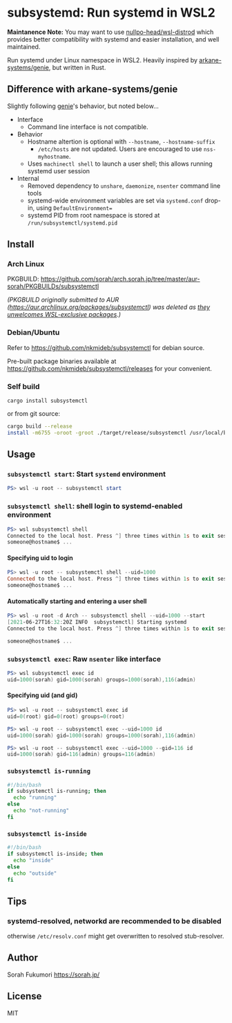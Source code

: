 # subsystemd: Run systemd in WSL2

__Maintanence Note:__ You may want to use [nullpo-head/wsl-distrod](https://github.com/nullpo-head/wsl-distrod) which provides better compatibility with systemd and easier installation, and well maintained.

Run systemd under Linux namespace in WSL2. Heavily inspired by [arkane-systems/genie][genie], but written in Rust.

## Difference with arkane-systems/genie

Slightly following [genie]'s behavior, but noted below...

- Interface
  - Command line interface is not compatible.
- Behavior
  - Hostname altertion is optional with `--hostname`, `--hostname-suffix`
    - `/etc/hosts` are not updated. Users are encouraged to use `nss-myhostname`.
  - Uses `machinectl shell` to launch a user shell; this allows running systemd user session
- Internal
  - Removed dependency to `unshare`, `daemonize`, `nsenter` command line tools
  - systemd-wide environment variables are set via `systemd.conf` drop-in, using `DefaultEnvironment=`
  - systemd PID from root namespace is stored at `/run/subsystemctl/systemd.pid`

## Install

### Arch Linux

PKGBUILD: https://github.com/sorah/arch.sorah.jp/tree/master/aur-sorah/PKGBUILDs/subsystemctl

_(PKGBUILD originally submitted to AUR (https://aur.archlinux.org/packages/subsystemctl) was deleted as [they unwelcomes WSL-exclusive packages](https://lists.archlinux.org/pipermail/aur-requests/2020-June/041193.html).)_

### Debian/Ubuntu

Refer to https://github.com/nkmideb/subsystemctl for debian source.

Pre-built package binaries available at https://github.com/nkmideb/subsystemctl/releases for your convenient.

### Self build

```
cargo install subsystemctl
```

or from git source:

```bash
cargo build --release
install -m6755 -oroot -groot ./target/release/subsystemctl /usr/local/bin/subsystemctl
```

## Usage

### `subsystemctl start`: Start `systemd` environment

```ps1
PS> wsl -u root -- subsystemctl start
```

### `subsystemctl shell`: shell login to systemd-enabled environment

```ps1
PS> wsl subsystemctl shell
Connected to the local host. Press ^] three times within 1s to exit session.
someone@hostname$ ...
```

#### Specifying uid to login

```ps1
PS> wsl -u root -- subsystemctl shell --uid=1000
Connected to the local host. Press ^] three times within 1s to exit session.
someone@hostname$ ...
```

#### Automatically starting and entering a user shell

```ps1
PS> wsl -u root -d Arch -- subsystemctl shell --uid=1000 --start
[2021-06-27T16:32:20Z INFO  subsystemctl] Starting systemd
Connected to the local host. Press ^] three times within 1s to exit session.

someone@hostname$ ...
```

### `subsystemctl exec`: Raw `nsenter` like interface

```ps1
PS> wsl subsystemctl exec id
uid=1000(sorah) gid=1000(sorah) groups=1000(sorah),116(admin)
```

#### Specifying uid (and gid)

```ps1
PS> wsl -u root -- subsystemctl exec id
uid=0(root) gid=0(root) groups=0(root)

PS> wsl -u root -- subsystemctl exec --uid=1000 id
uid=1000(sorah) gid=1000(sorah) groups=1000(sorah),116(admin)

PS> wsl -u root -- subsystemctl exec --uid=1000 --gid=116 id
uid=1000(sorah) gid=116(admin) groups=116(admin)
```

### `subsystemctl is-running`

```bash
#!/bin/bash
if subsystemctl is-running; then
  echo "running"
else
  echo "not-running"
fi
```

### `subsystemctl is-inside`

```bash
#!/bin/bash
if subsystemctl is-inside; then
  echo "inside"
else
  echo "outside"
fi
```

## Tips

### systemd-resolved, networkd are recommended to be disabled

otherwise `/etc/resolv.conf` might get overwritten to resolved stub-resolver.

## Author

Sorah Fukumori https://sorah.jp/

## License

MIT


[genie]: https://github.com/arkane-systems/genie
